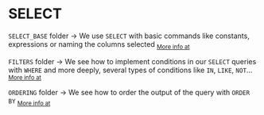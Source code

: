 # SELECT

`SELECT_BASE` folder -> We use `SELECT` with basic commands like constants, expressions or naming the columns selected <sub>[More info at](SELECT_BASE/README.md)</sub>

`FILTERS` folder -> We see how to implement conditions in our `SELECT` queries with `WHERE` and more deeply, several types of conditions like `IN`, `LIKE`, `NOT`... <sub>[More info at](FILTERS/README.md)</sub>

`ORDERING` folder -> We see how to order the output of the query with `ORDER BY` <sub>[More info at](ORDERING/README.md)</sub>
